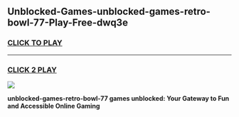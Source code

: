 
## Unblocked-Games-unblocked-games-retro-bowl-77-Play-Free-dwq3e
<h3>
<a href="https://premium76.site?title=unblocked-games-retro-bowl-77&ref=23A">CLICK TO PLAY</a></h3>
<hr>

<h3>
<a href="https://premium76.site?title=unblocked-games-retro-bowl-77&ref=23A">CLICK 2 PLAY</a>
  
</h3>

<a href="https://premium76.site?title=unblocked-games-retro-bowl-77&ref=23A"><img src="https://clearcache.store/games.png"></a>


**unblocked-games-retro-bowl-77 games unblocked: Your Gateway to Fun and Accessible Online Gaming**
